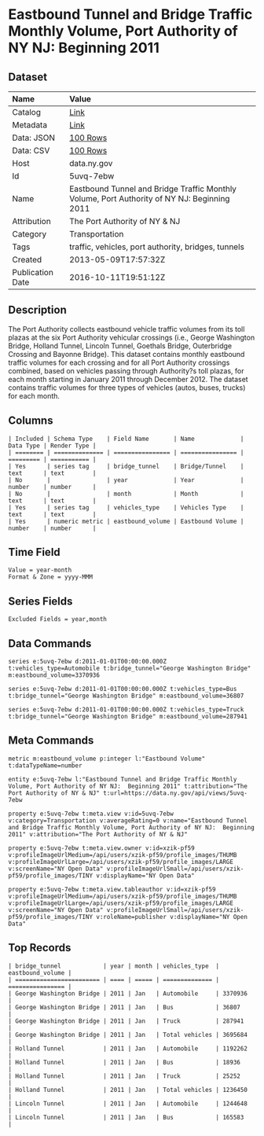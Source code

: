 # Eastbound Tunnel and Bridge Traffic Monthly Volume, Port Authority of NY NJ: Beginning 2011

## Dataset

| Name | Value |
| :--- | :---- |
| Catalog | [Link](https://catalog.data.gov/dataset/eastbound-tunnel-and-bridge-traffic-monthly-volume-port-authority-of-ny-nj-beginning-2011) |
| Metadata | [Link](https://data.ny.gov/api/views/5uvq-7ebw) |
| Data: JSON | [100 Rows](https://data.ny.gov/api/views/5uvq-7ebw/rows.json?max_rows=100) |
| Data: CSV | [100 Rows](https://data.ny.gov/api/views/5uvq-7ebw/rows.csv?max_rows=100) |
| Host | data.ny.gov |
| Id | 5uvq-7ebw |
| Name | Eastbound Tunnel and Bridge Traffic Monthly Volume, Port Authority of NY NJ: Beginning 2011 |
| Attribution | The Port Authority of NY & NJ |
| Category | Transportation |
| Tags | traffic, vehicles, port authority, bridges, tunnels |
| Created | 2013-05-09T17:57:32Z |
| Publication Date | 2016-10-11T19:51:12Z |

## Description

The Port Authority collects eastbound vehicle traffic volumes from its toll plazas at the six Port Authority vehicular crossings (i.e., George Washington Bridge, Holland Tunnel, Lincoln Tunnel, Goethals Bridge, Outerbridge Crossing and Bayonne Bridge).  This dataset contains monthly eastbound traffic volumes for each crossing and for all Port Authority crossings combined, based on vehicles passing through Authority?s toll plazas, for each month starting in January 2011 through December 2012.  The dataset contains traffic volumes for three types of vehicles (autos, buses, trucks) for each month.

## Columns

```ls
| Included | Schema Type    | Field Name       | Name             | Data Type | Render Type |
| ======== | ============== | ================ | ================ | ========= | =========== |
| Yes      | series tag     | bridge_tunnel    | Bridge/Tunnel    | text      | text        |
| No       |                | year             | Year             | number    | number      |
| No       |                | month            | Month            | text      | text        |
| Yes      | series tag     | vehicles_type    | Vehicles Type    | text      | text        |
| Yes      | numeric metric | eastbound_volume | Eastbound Volume | number    | number      |
```

## Time Field

```ls
Value = year-month
Format & Zone = yyyy-MMM
```

## Series Fields

```ls
Excluded Fields = year,month
```

## Data Commands

```ls
series e:5uvq-7ebw d:2011-01-01T00:00:00.000Z t:vehicles_type=Automobile t:bridge_tunnel="George Washington Bridge" m:eastbound_volume=3370936

series e:5uvq-7ebw d:2011-01-01T00:00:00.000Z t:vehicles_type=Bus t:bridge_tunnel="George Washington Bridge" m:eastbound_volume=36807

series e:5uvq-7ebw d:2011-01-01T00:00:00.000Z t:vehicles_type=Truck t:bridge_tunnel="George Washington Bridge" m:eastbound_volume=287941
```

## Meta Commands

```ls
metric m:eastbound_volume p:integer l:"Eastbound Volume" t:dataTypeName=number

entity e:5uvq-7ebw l:"Eastbound Tunnel and Bridge Traffic Monthly Volume, Port Authority of NY NJ:  Beginning 2011" t:attribution="The Port Authority of NY & NJ" t:url=https://data.ny.gov/api/views/5uvq-7ebw

property e:5uvq-7ebw t:meta.view v:id=5uvq-7ebw v:category=Transportation v:averageRating=0 v:name="Eastbound Tunnel and Bridge Traffic Monthly Volume, Port Authority of NY NJ:  Beginning 2011" v:attribution="The Port Authority of NY & NJ"

property e:5uvq-7ebw t:meta.view.owner v:id=xzik-pf59 v:profileImageUrlMedium=/api/users/xzik-pf59/profile_images/THUMB v:profileImageUrlLarge=/api/users/xzik-pf59/profile_images/LARGE v:screenName="NY Open Data" v:profileImageUrlSmall=/api/users/xzik-pf59/profile_images/TINY v:displayName="NY Open Data"

property e:5uvq-7ebw t:meta.view.tableauthor v:id=xzik-pf59 v:profileImageUrlMedium=/api/users/xzik-pf59/profile_images/THUMB v:profileImageUrlLarge=/api/users/xzik-pf59/profile_images/LARGE v:screenName="NY Open Data" v:profileImageUrlSmall=/api/users/xzik-pf59/profile_images/TINY v:roleName=publisher v:displayName="NY Open Data"
```

## Top Records

```ls
| bridge_tunnel            | year | month | vehicles_type  | eastbound_volume | 
| ======================== | ==== | ===== | ============== | ================ | 
| George Washington Bridge | 2011 | Jan   | Automobile     | 3370936          | 
| George Washington Bridge | 2011 | Jan   | Bus            | 36807            | 
| George Washington Bridge | 2011 | Jan   | Truck          | 287941           | 
| George Washington Bridge | 2011 | Jan   | Total vehicles | 3695684          | 
| Holland Tunnel           | 2011 | Jan   | Automobile     | 1192262          | 
| Holland Tunnel           | 2011 | Jan   | Bus            | 18936            | 
| Holland Tunnel           | 2011 | Jan   | Truck          | 25252            | 
| Holland Tunnel           | 2011 | Jan   | Total vehicles | 1236450          | 
| Lincoln Tunnel           | 2011 | Jan   | Automobile     | 1244648          | 
| Lincoln Tunnel           | 2011 | Jan   | Bus            | 165583           | 
```